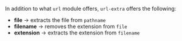 In addition to what `url` module offers, `url-extra` offers the following:  
* **file** -> extracts the file from `pathname`  
* **filename** -> removes the extension from `file`  
* **extension** -> extracts the extension from `filename`  